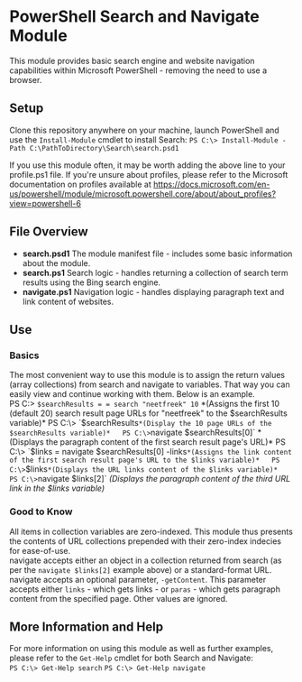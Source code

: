 # PowerShell Search and Navigate Module
This module provides basic search engine and website navigation capabilities within Microsoft PowerShell - removing the need to use a browser.

## Setup
Clone this repository anywhere on your machine, launch PowerShell and use the `Install-Module` cmdlet to install Search:
`PS C:\> Install-Module -Path C:\PathToDirectory\Search\search.psd1`

If you use this module often, it may be worth adding the above line to your profile.ps1 file. If you're unsure about profiles, please refer to the Microsoft documentation on profiles available at https://docs.microsoft.com/en-us/powershell/module/microsoft.powershell.core/about/about_profiles?view=powershell-6

## File Overview
- **search.psd1** The module manifest file - includes some basic information about the module.
- **search.ps1** Search logic - handles returning a collection of search term results using the Bing search engine.
-  **navigate.ps1** Navigation logic - handles displaying paragraph text and link content of websites.

## Use
### Basics
The most convenient way to use this module is to assign the return values (array collections) from search and navigate to variables. That way you can easily view and continue working with them. Below is an example.  
PS C:\> `$searchResults = = search "neetfreek" 10` *(Assigns the first 10 (default 20) search result page URLs for "neetfreek" to the $searchResults variable)*  
PS C:\> `$searchResults` *(Display the 10 page URLs of the $searchResults variable)*  
PS C:\> `navigate $searchResults[0]` *(Displays the paragraph content of the first search result page's URL)*  
PS C:\> `$links = navigate $searchResults[0] -links` *(Assigns the link content of the first search result page's URL to the $links variable)*  
PS C:\> `$links` *(Displays the URL links content of the $links variable)*  
PS C:\> `navigate $links[2]` *(Displays the paragraph content of the third URL link in the $links variable)*

### Good to Know
All items in collection variables are zero-indexed. This module thus presents the contents of URL collections prepended with their zero-index indecies for ease-of-use.  
navigate accepts either an object in a collection returned from search (as per the `navigate $links[2]` example above) or a standard-format URL.  
navigate accepts an optional parameter, `-getContent`. This parameter accepts either `links` - which gets links - or `paras` - which gets paragraph content from the specified page. Other values are ignored.  

## More Information and Help
For more information on using this module as well as further examples, please refer to the `Get-Help` cmdlet for both Search and Navigate:  
`PS C:\> Get-Help search`
`PS C:\> Get-Help navigate`